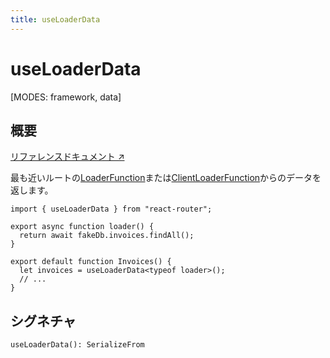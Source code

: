 ```yaml
---
title: useLoaderData
---
```


# useLoaderData

[MODES: framework, data]

## 概要

[リファレンスドキュメント ↗](https://api.reactrouter.com/v7/functions/react_router.useLoaderData.html)

最も近いルートの[LoaderFunction](https://api.reactrouter.com/v7/types/react_router.LoaderFunction.html)または[ClientLoaderFunction](https://api.reactrouter.com/v7/types/react_router.ClientLoaderFunction.html)からのデータを返します。

```tsx
import { useLoaderData } from "react-router";

export async function loader() {
  return await fakeDb.invoices.findAll();
}

export default function Invoices() {
  let invoices = useLoaderData<typeof loader>();
  // ...
}
```

## シグネチャ

```tsx
useLoaderData(): SerializeFrom
```